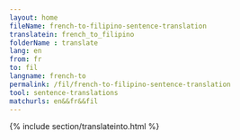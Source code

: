 ```yaml
---
layout: home
fileName: french-to-filipino-sentence-translation
translatein: french_to_filipino
folderName : translate
lang: en
from: fr
to: fil
langname: french-to
permalink: /fil/french-to-filipino-sentence-translation
tool: sentence-translations
matchurls: en&&fr&&fil
---
```

{% include section/translateinto.html %}
